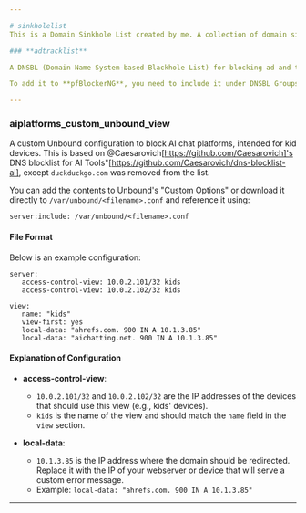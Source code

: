 ```yaml
---

# sinkholelist
This is a Domain Sinkhole List created by me. A collection of domain sinkhole lists for various use cases.

### **adtracklist**

A DNSBL (Domain Name System-based Blackhole List) for blocking ad and tracking domains. This list can be used with any DNS blocker (e.g., PiHole).

To add it to **pfBlockerNG**, you need to include it under DNSBL Groups.

---
```


### **aiplatforms\_custom\_unbound\_view**

A custom Unbound configuration to block AI chat platforms, intended for kid devices. This is based on @Caesarovich[https://github.com/Caesarovich]'s DNS blocklist for AI Tools"[https://github.com/Caesarovich/dns-blocklist-ai], except `duckduckgo.com` was removed from the list.

You can add the contents to Unbound's "Custom Options" or download it directly to `/var/unbound/<filename>.conf` and reference it using:

```plaintext
server:include: /var/unbound/<filename>.conf
```

#### File Format

Below is an example configuration:

```plaintext
server:
   access-control-view: 10.0.2.101/32 kids
   access-control-view: 10.0.2.102/32 kids

view:
   name: "kids"
   view-first: yes
   local-data: "ahrefs.com. 900 IN A 10.1.3.85"
   local-data: "aichatting.net. 900 IN A 10.1.3.85"
```

#### Explanation of Configuration

* **access-control-view**:

  * `10.0.2.101/32` and `10.0.2.102/32` are the IP addresses of the devices that should use this view (e.g., kids' devices).
  * `kids` is the name of the view and should match the `name` field in the `view` section.

* **local-data**:

  * `10.1.3.85` is the IP address where the domain should be redirected. Replace it with the IP of your webserver or device that will serve a custom error message.
  * Example:
    `local-data: "ahrefs.com. 900 IN A 10.1.3.85"`

---
